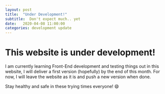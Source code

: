 ```yaml
---
layout: post
title:  "Under Development!"
subtitle:  Don't expect much.. yet
date:   2020-04-08 11:00:00
categories: development update
---
```


# This website is under development!

I am currently learning Front-End development and testing things out in this website, I will deliver a first version (hopefully) by the end of this month. For now, I will leave the website as it is and push a new version when done.

Stay healthy and safe in these trying times everyone! :smile: